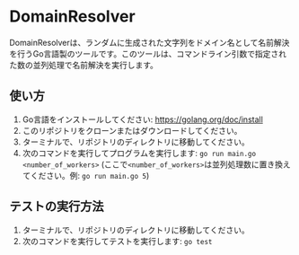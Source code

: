 # DomainResolver

DomainResolverは、ランダムに生成された文字列をドメイン名として名前解決を行うGo言語製のツールです。このツールは、コマンドライン引数で指定された数の並列処理で名前解決を実行します。

## 使い方

1. Go言語をインストールしてください: https://golang.org/doc/install
2. このリポジトリをクローンまたはダウンロードしてください。
3. ターミナルで、リポジトリのディレクトリに移動してください。
4. 次のコマンドを実行してプログラムを実行します: `go run main.go <number_of_workers>` (ここで`<number_of_workers>`は並列処理数に置き換えてください。例: `go run main.go 5`)

## テストの実行方法

1. ターミナルで、リポジトリのディレクトリに移動してください。
2. 次のコマンドを実行してテストを実行します: `go test`
